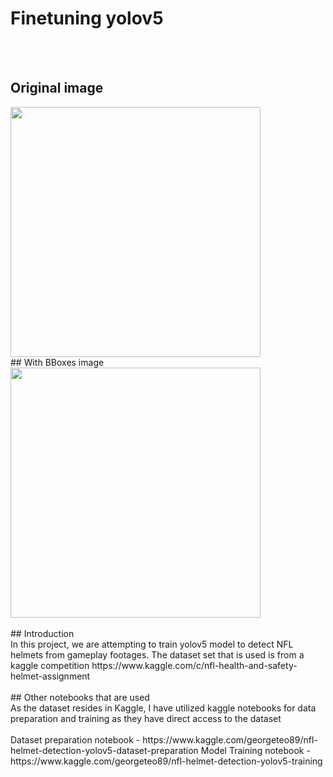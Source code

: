 # Finetuning yolov5
<br><br>
## Original image<br>
<img src="gifs/57583_000082_Endzone.gif" width="400"/> 
<br>
## With BBoxes image<br>
<img src="gifs/withbboxes.gif" width="400"/> 
<br><br>
## Introduction<br>
In this project, we are attempting to train yolov5 model to detect NFL helmets from gameplay footages. The dataset set that is used is from a kaggle competition
https://www.kaggle.com/c/nfl-health-and-safety-helmet-assignment
<br>
<br>
## Other notebooks that are used<br>
As the dataset resides in Kaggle, I have utilized kaggle notebooks for data preparation and training as they have direct access to the dataset 
<br>
<br>
Dataset preparation notebook - https://www.kaggle.com/georgeteo89/nfl-helmet-detection-yolov5-dataset-preparation
Model Training notebook - https://www.kaggle.com/georgeteo89/nfl-helmet-detection-yolov5-training
